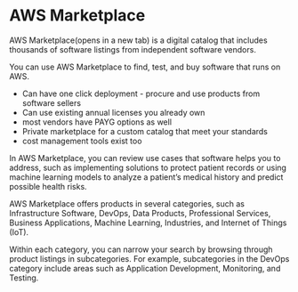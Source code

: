 # AWS Marketplace

AWS Marketplace(opens in a new tab) is a digital catalog that includes thousands of software listings
from independent software vendors. 

You can use AWS Marketplace to find, test, and buy software that runs on AWS. 

* Can have one click deployment - procure and use products from software sellers 
* Can use existing annual licenses you already own 
* most vendors have PAYG options as well
* Private marketplace for a custom catalog that meet your standards
* cost management tools exist too 


In AWS Marketplace, you can review use cases that software helps you to address, 
such as implementing solutions to protect patient records or using machine learning
models to analyze a patient’s medical history and predict possible health risks.


AWS Marketplace offers products in several categories, such as Infrastructure Software, DevOps, Data Products,
Professional Services, Business Applications, Machine Learning, Industries, and Internet of Things (IoT).

Within each category, you can narrow your search by browsing through product listings in subcategories.
For example, subcategories in the DevOps category include areas such as Application Development, Monitoring, and Testing.